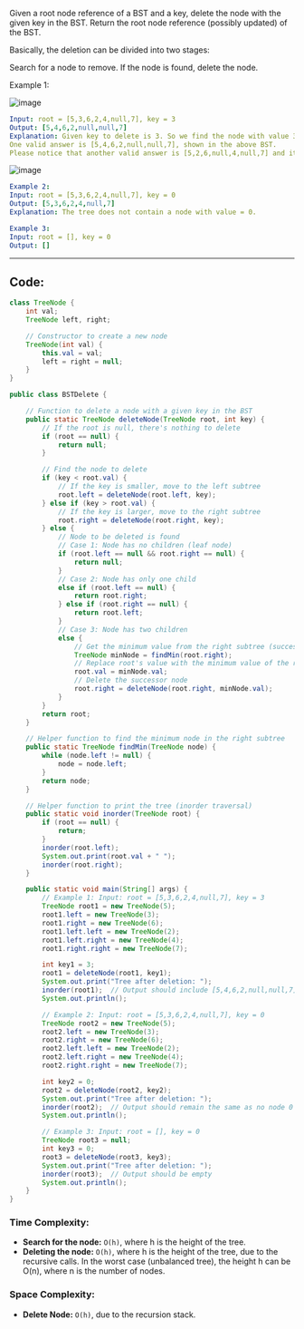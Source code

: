 Given a root node reference of a BST and a key, delete the node with the given key in the BST. Return the root node reference (possibly updated) of the BST.

Basically, the deletion can be divided into two stages:

Search for a node to remove.
If the node is found, delete the node.
 

Example 1:

![image](https://github.com/user-attachments/assets/814c921a-720e-42c2-96ec-63c5ba82f540)

````yaml
Input: root = [5,3,6,2,4,null,7], key = 3
Output: [5,4,6,2,null,null,7]
Explanation: Given key to delete is 3. So we find the node with value 3 and delete it.
One valid answer is [5,4,6,2,null,null,7], shown in the above BST.
Please notice that another valid answer is [5,2,6,null,4,null,7] and it's also accepted.
`````
![image](https://github.com/user-attachments/assets/58593b1a-2770-4f92-9eff-febbe45bc843)


````yaml
Example 2:
Input: root = [5,3,6,2,4,null,7], key = 0
Output: [5,3,6,2,4,null,7]
Explanation: The tree does not contain a node with value = 0.

Example 3:
Input: root = [], key = 0
Output: []
````

---

## Code:
```java
class TreeNode {
    int val;
    TreeNode left, right;

    // Constructor to create a new node
    TreeNode(int val) {
        this.val = val;
        left = right = null;
    }
}

public class BSTDelete {

    // Function to delete a node with a given key in the BST
    public static TreeNode deleteNode(TreeNode root, int key) {
        // If the root is null, there's nothing to delete
        if (root == null) {
            return null;
        }

        // Find the node to delete
        if (key < root.val) {
            // If the key is smaller, move to the left subtree
            root.left = deleteNode(root.left, key);
        } else if (key > root.val) {
            // If the key is larger, move to the right subtree
            root.right = deleteNode(root.right, key);
        } else {
            // Node to be deleted is found
            // Case 1: Node has no children (leaf node)
            if (root.left == null && root.right == null) {
                return null;
            }
            // Case 2: Node has only one child
            else if (root.left == null) {
                return root.right;
            } else if (root.right == null) {
                return root.left;
            }
            // Case 3: Node has two children
            else {
                // Get the minimum value from the right subtree (successor)
                TreeNode minNode = findMin(root.right);
                // Replace root's value with the minimum value of the right subtree
                root.val = minNode.val;
                // Delete the successor node
                root.right = deleteNode(root.right, minNode.val);
            }
        }
        return root;
    }

    // Helper function to find the minimum node in the right subtree
    public static TreeNode findMin(TreeNode node) {
        while (node.left != null) {
            node = node.left;
        }
        return node;
    }

    // Helper function to print the tree (inorder traversal)
    public static void inorder(TreeNode root) {
        if (root == null) {
            return;
        }
        inorder(root.left);
        System.out.print(root.val + " ");
        inorder(root.right);
    }

    public static void main(String[] args) {
        // Example 1: Input: root = [5,3,6,2,4,null,7], key = 3
        TreeNode root1 = new TreeNode(5);
        root1.left = new TreeNode(3);
        root1.right = new TreeNode(6);
        root1.left.left = new TreeNode(2);
        root1.left.right = new TreeNode(4);
        root1.right.right = new TreeNode(7);

        int key1 = 3;
        root1 = deleteNode(root1, key1);
        System.out.print("Tree after deletion: ");
        inorder(root1);  // Output should include [5,4,6,2,null,null,7]
        System.out.println();

        // Example 2: Input: root = [5,3,6,2,4,null,7], key = 0
        TreeNode root2 = new TreeNode(5);
        root2.left = new TreeNode(3);
        root2.right = new TreeNode(6);
        root2.left.left = new TreeNode(2);
        root2.left.right = new TreeNode(4);
        root2.right.right = new TreeNode(7);

        int key2 = 0;
        root2 = deleteNode(root2, key2);
        System.out.print("Tree after deletion: ");
        inorder(root2);  // Output should remain the same as no node 0 is found
        System.out.println();

        // Example 3: Input: root = [], key = 0
        TreeNode root3 = null;
        int key3 = 0;
        root3 = deleteNode(root3, key3);
        System.out.print("Tree after deletion: ");
        inorder(root3);  // Output should be empty
        System.out.println();
    }
}
```

### Time Complexity:
- **Search for the node:** `O(h)`, where h is the height of the tree.
- **Deleting the node:** `O(h)`, where h is the height of the tree, due to the recursive calls.
In the worst case (unbalanced tree), the height h can be O(n), where n is the number of nodes.

### Space Complexity:
- **Delete Node:** `O(h)`, due to the recursion stack.
